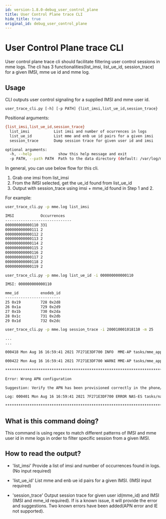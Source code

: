 ```yaml
---
id: version-1.8.0-debug_user_control_plane
title: User Control Plane trace CLI
hide_title: true
original_id: debug_user_control_plane
---
```


# User Control Plane trace CLI

User control plane trace cli should facilitate filtering user control sessions in mme logs.
The cli has 3 functionalities(list_imsi, list_ue_id, session_trace) for a given IMSI, mme ue id and mme log.

## Usage

CLI outputs user control signaling for a supplied IMSI and mme user id.

```user_trace_cli.py [-h] [-p PATH] {list_imsi,list_ue_id,session_trace}```

Positional arguments:

```bash
{list_imsi,list_ue_id,session_trace}
  list_imsi           List imsi and number of ocurrences in logs
  list_ue_id          List mme and enb ue id pairs for a given imsi
  session_trace       Dump session trace for given user id and imsi

optional arguments:
  -h, --help            show this help message and exit
  -p PATH, --path PATH  Path to the data directory (default: /var/log/mme.log)
```

In general, you can use below flow for this cli.

1. Grab one imsi from list_imsi
2. From the IMSI selected, get the ue_id found from list_ue_id
3. Output with session_trace using imsi + mme_id found in Step 1 and 2.

For example:

```bash
user_trace_cli.py -p mme.log list_imsi

IMSI            Occurrences
------------------------------
000000000000110 331
000000000000111 2
000000000000112 2
000000000000113 2
000000000000114 2
000000000000115 2
000000000000116 2
000000000000117 2
000000000000118 2
000000000000119 2
```

```sh
user_trace_cli.py -p mme.log list_ue_id -i 000000000000110

IMSI: 000000000000110

mme_id          enodeb_id
-------------------------
25 0x19         728 0x2d8
26 0x1a         729 0x2d9
27 0x1b         730 0x2da
28 0x1c         731 0x2db
29 0x1d         732 0x2dc
```

```sh
user_trace_cli.py -p mme.log session_trace -i 200010001018110 -m 25

...
...

000418 Mon Aug 16 16:59:41 2021 7F271E3DF700 INFO  MME-AP tasks/mme_app/mme_app_context.c :0121   [000000000000110] Deleted UE location from directoryd

000422 Mon Aug 16 16:59:41 2021 7F271E3DF700 WARNI MME-AP tasks/mme_app/mme_app_context.c :0335   [000000000000110]  No IMSI hashtable for this IMSI

****************************************************************************************************

Error: Wrong APN configuration

Suggestion: Verify the APN has been provisioned correctly in the phone/CPE and/or Orc8r/HSS

Log: 000401 Mon Aug 16 16:59:41 2021 7F271E3DF700 ERROR NAS-ES tasks/nas/emm/sap/emm_cn.c      :0280    No suitable APN found ue_id=0x00000019)

****************************************************************************************************
```

## What is this command doing?

This command is using regex to match different patterns of IMSI and mme user id in mme logs in order to filter specific session from a given IMSI.

## How to read the output?

- 'list_imsi'
Provide a list of imsi and number of occurrences found in logs. (No input required)

- 'list_ue_id'
List mme and enb ue id pairs for a given IMSI. (IMSI input required)

- 'session_trace'
Output session trace for given user id(mme_id) and IMSI (IMSI and mme_id required). If is a known issue, it will provide the error and suggestions. Two known errors have been added(APN error and IE not supported).
